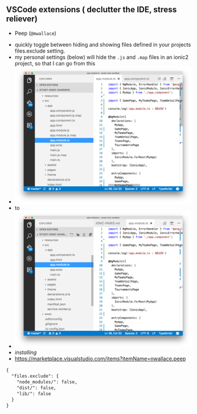 ## VSCode extensions ( declutter the IDE, stress reliever)

* Peep (`@mwallace`)
 - quickly toggle between hiding and showing files defined in your projects files.exclude setting.
 - my personal settings (below) will hide the `.js` and `.map` files in an ionic2 project, so that I can go from this
  - ![cluttered](img/cluttered.png)
  - to
  - ![much cleaner](img/i-can-find-stuff.png)
 - *installing*
  - https://marketplace.visualstudio.com/items?itemName=nwallace.peep
  


```
{
  "files.exclude": {
    "node_modules/": false,
    "dist/": false,
    "lib/": false
  }
}

```